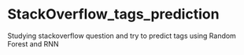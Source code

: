 # StackOverflow_tags_prediction
Studying stackoverflow question and try to predict tags using Random Forest and RNN
